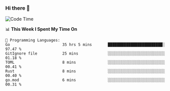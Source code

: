 ### Hi there 👋

<!--
**CrazyCollin/crazycollin** is a ✨ _special_ ✨ repository because its `README.md` (this file) appears on your GitHub profile.

Here are some ideas to get you started:

- 🔭 I’m currently working on ...
- 🌱 I’m currently learning ...
- 👯 I’m looking to collaborate on ...
- 🤔 I’m looking for help with ...
- 💬 Ask me about ...
- 📫 How to reach me: ...
- 😄 Pronouns: ...
- ⚡ Fun fact: ...
-->

<!--START_SECTION:waka-->
![Code Time](http://img.shields.io/badge/Code%20Time-1%2C402%20hrs%2036%20mins-blue)

📊 **This Week I Spent My Time On** 

```text
💬 Programming Languages: 
Go                       35 hrs 5 mins       ████████████████████████░   97.47 % 
GitIgnore file           25 mins             ░░░░░░░░░░░░░░░░░░░░░░░░░   01.18 % 
TOML                     8 mins              ░░░░░░░░░░░░░░░░░░░░░░░░░   00.41 % 
Rust                     8 mins              ░░░░░░░░░░░░░░░░░░░░░░░░░   00.40 % 
go.mod                   6 mins              ░░░░░░░░░░░░░░░░░░░░░░░░░   00.31 % 
```


<!--END_SECTION:waka-->
